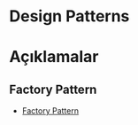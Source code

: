 # Design Patterns

# Açıklamalar

## Factory Pattern

- [Factory Pattern](https://medium.com/bili%C5%9Fim-hareketi/factory-fabrika-pattern-c14baca707be)
 
